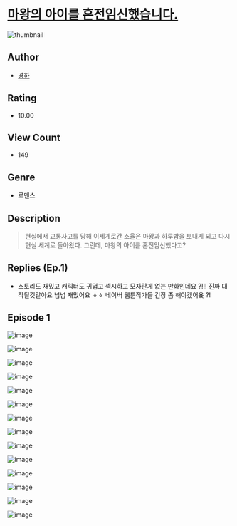 # [마왕의 아이를 혼전임신했습니다.](https://comic.naver.com/challenge/list?titleId=810219)
![thumbnail](https://image-comic.pstatic.net/user_contents_data/challenge_comic/2023/05/23/upload_7292845334074569010_480x623.jpeg)

## Author
- [경하](https://comic.naver.com/artistTitle?id=366827)

## Rating
- 10.00

## View Count
- 149

## Genre
- 로맨스

## Description
> 현실에서 교통사고를 당해 이세계로간 소율은 마왕과 하루밤을 보내게 되고 다시 현실 세계로 돌아왔다. 그런데, 마왕의 아이를 혼전임신했다고?

## Replies (Ep.1)
- 스토리도 재밌고 캐릭터도 귀엽고 섹시하고 모자란게 없는 만화인데요 ?!!! 진짜 대작될것같아요 넘넘 재밌어요 ㅎㅎ 네이버 웹툰작가들 긴장 좀 해야겠어욨 ?!

## Episode 1
![image](https://image-comic.pstatic.net/user_contents_data/challenge_comic/2023/05/23/366827/upload_7233680819489026101.jpeg)

![image](https://image-comic.pstatic.net/user_contents_data/challenge_comic/2023/05/23/366827/upload_7221295920581063732.jpeg)

![image](https://image-comic.pstatic.net/user_contents_data/challenge_comic/2023/05/23/366827/upload_3760844584913429044.jpeg)

![image](https://image-comic.pstatic.net/user_contents_data/challenge_comic/2023/05/23/366827/upload_7075779976219472432.jpeg)

![image](https://image-comic.pstatic.net/user_contents_data/challenge_comic/2023/05/23/366827/upload_7077234613661283171.jpeg)

![image](https://image-comic.pstatic.net/user_contents_data/challenge_comic/2023/05/23/366827/upload_3546975248772969014.jpeg)

![image](https://image-comic.pstatic.net/user_contents_data/challenge_comic/2023/05/23/366827/upload_7075499596439632181.jpeg)

![image](https://image-comic.pstatic.net/user_contents_data/challenge_comic/2023/05/23/366827/upload_3906934666916016179.jpeg)

![image](https://image-comic.pstatic.net/user_contents_data/challenge_comic/2023/05/23/366827/upload_7148111121737922662.jpeg)

![image](https://image-comic.pstatic.net/user_contents_data/challenge_comic/2023/05/23/366827/upload_3904729939964147041.jpeg)

![image](https://image-comic.pstatic.net/user_contents_data/challenge_comic/2023/05/23/366827/upload_7017515562161091426.jpeg)

![image](https://image-comic.pstatic.net/user_contents_data/challenge_comic/2023/05/23/366827/upload_7291435785920852067.jpeg)

![image](https://image-comic.pstatic.net/user_contents_data/challenge_comic/2023/05/23/366827/upload_3544443099381392691.jpeg)

![image](https://image-comic.pstatic.net/user_contents_data/challenge_comic/2023/05/23/366827/upload_4050814384151355749.jpeg)

